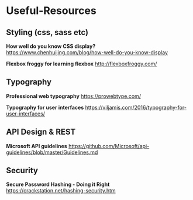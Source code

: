 # Useful-Resources

## Styling (css, sass etc)
**How well do you know CSS display?**
https://www.chenhuijing.com/blog/how-well-do-you-know-display

**Flexbox froggy for learning flexbox**
http://flexboxfroggy.com/

## Typography
**Professional web typography**
https://prowebtype.com/

**Typography for user interfaces**
https://viljamis.com/2016/typography-for-user-interfaces/

## API Design & REST
**Microsoft API guidelines**
https://github.com/Microsoft/api-guidelines/blob/master/Guidelines.md

## Security
**Secure Password Hashing - Doing it Right**
https://crackstation.net/hashing-security.htm
